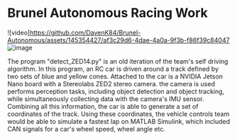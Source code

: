 # Brunel Autonomous Racing Work

![video]https://github.com/DavenK84/Brunel-Autonomous/assets/145354427/af3c29d6-4dae-4a0a-9f3b-f86f39c84047
![image](https://github.com/DavenK84/Brunel-Autonomous/assets/145354427/cc02a7a0-ec4b-458c-88d5-2b91c07604c0)

The program "detect_ZED14.py" is an old iteration of the team's self driving algorithm. In this program, an RC car is driven around a track defined by two sets of blue and yellow cones. Attached to the car is a NVIDIA Jetson Nano board with a Stereolabs ZED2 stereo camera. the camera is used performs perception tasks, including object detection and object tracking, while simultaneously collecting data with the camera's IMU sensor. Combining all this information, the car is able to generate a set of coordinates of the track. Using these coordinates, the vehicle controls team would be able to simulate a fastest lap on MATLAB Simulink, which included CAN signals for a car's wheel speed, wheel angle etc.




